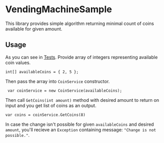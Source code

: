 # VendingMachineSample
This library provides simple algorithm returning minimal count of coins available for given amount.

## Usage
As you can see in [Tests](https://github.com/IT-Sage/VendingMachineSample/blob/master/VendingMachine.Tests/GetCoinsTests.cs).
Provide array of integers representing available coin values.
```
int[] availableCoins = { 2, 5 };
```
Then pass the array into `CoinService` constructor.
```
 var coinService = new CoinService(availableCoins);
```
Then call `GetCoins(int amount)` method with desired amount to return on input and you get list of coins as an output.
```
var coins = coinService.GetCoins(8)
```

In case the change isn't possible for given `availableCoins` and desired `amount`, you'll recieve an `Exception` containing message: `"Change is not possible."`.

